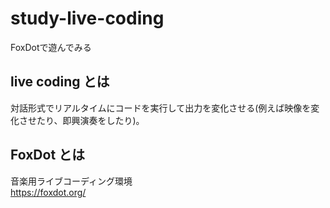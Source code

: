 # study-live-coding
FoxDotで遊んでみる

## live coding とは
対話形式でリアルタイムにコードを実行して出力を変化させる(例えば映像を変化させたり、即興演奏をしたり)。

## FoxDot とは
音楽用ライブコーディング環境  
https://foxdot.org/
